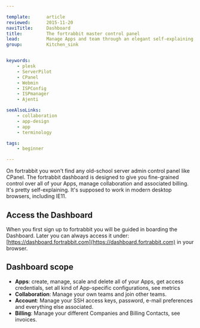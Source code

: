 ```yaml
---

template:      article
reviewed:      2015-11-20
naviTitle:     Dashboard
title:         The fortrabbit master control panel
lead:          Manage Apps and team through an elegant self-explaining dashboard UI in the browser.
group:         Kitchen_sink


keywords:
    - plesk
    - ServerPilot
    - CPanel
    - Webmin
    - ISPConfig
    - ISPmanager
    - Ajenti

seeAlsoLinks:
    - collaboration
    - app-design
    - app
    - terminology

tags:
    - beginner

---
```


On fortrabbit you won't find any old-school server admin control panel like CPanel. The fortrabbit dashboard is designed to give you fine-grained control over all of your Apps, manage collaboration and associated billing. It's pretty self-explaining. It's supposed to work in modern desktop browsers, including IE11.


## Access the Dashboard

When you first sign up to fortrabbit you will be guided in boarding the Dashboard. Later you can always access it under: [https://dashboard.fortrabbit.com](https://dashboard.fortrabbit.com) in your browser.

## Dashboard scope

* **Apps**: create, manage, scale and delete all of your Apps, get access credentials, set all kind of App-specific configurations, see metrics
* **Collaboration**: Manage your own teams and join other teams.
* **Account**: Manage your SSH access keys, password, e-mail preferences and everything else associated.
* **Billing**: Manage your different Companies and Billing Contacts, see invoices.
